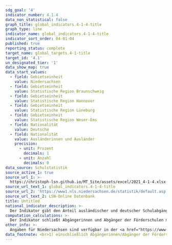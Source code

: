 ```yaml
---
sdg_goal: '4'
indicator_number: 4.1.4
data_non_statistical: false
graph_title: global_indicators.4-1-4-title
graph_type: line
indicator_name: global_indicators.4-1-4-title
indicator_sort_order: 04-01-04
published: true
reporting_status: complete
target_name: global_targets.4-1-title
target_id: '4.1'
un_designated_tier: '1'
data_show_map: true
data_start_values:
  - field: Gebietseinheit
    value: Niedersachsen
  - field: Gebietseinheit
    value: Statistische Region Braunschweig
  - field: Gebietseinheit
    value: Statistische Region Hannover
  - field: Gebietseinheit
    value: Statistische Region Lüneburg
  - field: Gebietseinheit
    value: Statistische Region Weser-Ems
  - field: Nationalität
    value: Deutsche
  - field: Nationalität
    value: Ausländerinnen und Ausländer
    precision:
      - unit: Prozent
        decimals: 1
      - unit: Anzahl
        decimals: 0
data_source: Schulstatistik
source_active_1: true
source_url_1: >-
  https://christoph-lsn.github.io/MT_Site/assets/excel/2021_4-1-4.xlsx
source_url_text_1: global_indicators.4-1-4-title
source_url_2: 'https://www1.nls.niedersachsen.de/statistik/default.asp'
source_url_text_2: LSN-Online Datenbank
title: Untitled
national_indicator_description: >-
  Der Indikator gibt den Anteil ausländischer und deutscher Schulabgängerinnen und Schulabgänger ohne Hauptschulabschluss an allen Schulabgängerinnen und Schulabgängern eines Jahrgangs der betreffenden Bevölkerungsgruppe an allgemein bildenden Schulen wieder. Er kann Aussagen über die strukturelle Teilhabe und die Chancengleichheit im Bildungssystem machen. Die Über- bzw. Unterrepräsentation von ausländischen Schulabgängerinnen und Schulabgängern zeigt an, ob diese vergleichbare Bildungschancen wie deutsche Schulabgängerinnen und Schulabgänger haben. Potenziell haben Schülerinnen und Schüler, die ohne Hauptschulabschluss eine Schule verlassen, die schlechtesten Chancen sowohl für eine gleichberechtigte gesellschaftliche Teilhabe als auch für Erfolge auf dem Arbeitsmarkt.
computation_calculations: >-
  Der Indikator schließt Abgängerinnen und Abgänger der Förderschulen mit ein, die dort keinen Hauptschulabschluss erworben haben.
other_info: >-
  Angaben für Niedersachsen sind verfügbar in der <a href="https://www-genesis.destatis.de/" target="_blank">GENESIS-Online Datenbank</a> (Statistische Erhebung > 300 Allgemein bildende Schulen).
data_footnote: <br>1) einschließlich Abgängerinnen/Abgänger der Förderschulen
---
```

